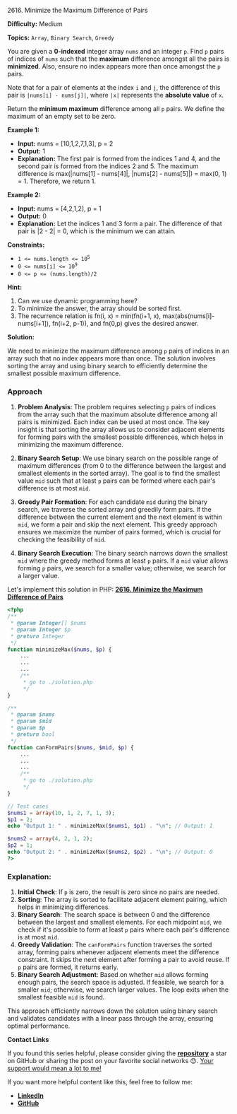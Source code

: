 2616\. Minimize the Maximum Difference of Pairs

**Difficulty:** Medium

**Topics:** `Array`, `Binary Search`, `Greedy`

You are given a **0-indexed** integer array `nums` and an integer `p`. Find `p` pairs of indices of `nums` such that the **maximum** difference amongst all the pairs is **minimized**. Also, ensure no index appears more than once amongst the `p` pairs.

Note that for a pair of elements at the index `i` and `j`, the difference of this pair is `|nums[i] - nums[j]|`, where `|x|` represents the **absolute value** of `x`.

Return the **minimum maximum** difference among all `p` pairs. We define the maximum of an empty set to be zero.

**Example 1:**

- **Input:** nums = [10,1,2,7,1,3], p = 2
- **Output:** 1
- **Explanation:** The first pair is formed from the indices 1 and 4, and the second pair is formed from the indices 2 and 5.
  The maximum difference is max(|nums[1] - nums[4]|, |nums[2] - nums[5]|) = max(0, 1) = 1. Therefore, we return 1.

**Example 2:**

- **Input:** nums = [4,2,1,2], p = 1
- **Output:** 0
- **Explanation:** Let the indices 1 and 3 form a pair. The difference of that pair is |2 - 2| = 0, which is the minimum we can attain.

**Constraints:**

- <code>1 <= nums.length <= 10<sup>5</sup></code>
- <code>0 <= nums[i] <= 10<sup>9</sup></code>
- `0 <= p <= (nums.length)/2`


**Hint:**
1. Can we use dynamic programming here?
2. To minimize the answer, the array should be sorted first.
3. The recurrence relation is fn(i, x) = min(fn(i+1, x), max(abs(nums[i]-nums[i+1]), fn(i+2, p-1)), and fn(0,p) gives the desired answer.






**Solution:**

We need to minimize the maximum difference among `p` pairs of indices in an array such that no index appears more than once. The solution involves sorting the array and using binary search to efficiently determine the smallest possible maximum difference.

### Approach
1. **Problem Analysis**: The problem requires selecting `p` pairs of indices from the array such that the maximum absolute difference among all pairs is minimized. Each index can be used at most once. The key insight is that sorting the array allows us to consider adjacent elements for forming pairs with the smallest possible differences, which helps in minimizing the maximum difference.

2. **Binary Search Setup**: We use binary search on the possible range of maximum differences (from 0 to the difference between the largest and smallest elements in the sorted array). The goal is to find the smallest value `mid` such that at least `p` pairs can be formed where each pair's difference is at most `mid`.

3. **Greedy Pair Formation**: For each candidate `mid` during the binary search, we traverse the sorted array and greedily form pairs. If the difference between the current element and the next element is within `mid`, we form a pair and skip the next element. This greedy approach ensures we maximize the number of pairs formed, which is crucial for checking the feasibility of `mid`.

4. **Binary Search Execution**: The binary search narrows down the smallest `mid` where the greedy method forms at least `p` pairs. If a `mid` value allows forming `p` pairs, we search for a smaller value; otherwise, we search for a larger value.

Let's implement this solution in PHP: **[2616. Minimize the Maximum Difference of Pairs](https://github.com/mah-shamim/leet-code-in-php/tree/main/algorithms/002616-minimize-the-maximum-difference-of-pairs/solution.php)**

```php
<?php
/**
 * @param Integer[] $nums
 * @param Integer $p
 * @return Integer
 */
function minimizeMax($nums, $p) {
    ...
    ...
    ...
    /**
     * go to ./solution.php
     */
}

/**
 * @param $nums
 * @param $mid
 * @param $p
 * @return bool
 */
function canFormPairs($nums, $mid, $p) {
    ...
    ...
    ...
    /**
     * go to ./solution.php
     */
}

// Test cases
$nums1 = array(10, 1, 2, 7, 1, 3);
$p1 = 2;
echo "Output 1: " . minimizeMax($nums1, $p1) . "\n"; // Output: 1

$nums2 = array(4, 2, 1, 2);
$p2 = 1;
echo "Output 2: " . minimizeMax($nums2, $p2) . "\n"; // Output: 0
?>
```

### Explanation:

1. **Initial Check**: If `p` is zero, the result is zero since no pairs are needed.
2. **Sorting**: The array is sorted to facilitate adjacent element pairing, which helps in minimizing differences.
3. **Binary Search**: The search space is between 0 and the difference between the largest and smallest elements. For each midpoint `mid`, we check if it's possible to form at least `p` pairs where each pair's difference is at most `mid`.
4. **Greedy Validation**: The `canFormPairs` function traverses the sorted array, forming pairs whenever adjacent elements meet the difference constraint. It skips the next element after forming a pair to avoid reuse. If `p` pairs are formed, it returns early.
5. **Binary Search Adjustment**: Based on whether `mid` allows forming enough pairs, the search space is adjusted. If feasible, we search for a smaller `mid`; otherwise, we search larger values. The loop exits when the smallest feasible `mid` is found.

This approach efficiently narrows down the solution using binary search and validates candidates with a linear pass through the array, ensuring optimal performance.

**Contact Links**

If you found this series helpful, please consider giving the **[repository](https://github.com/mah-shamim/leet-code-in-php)** a star on GitHub or sharing the post on your favorite social networks 😍. [Your support would mean a lot to me!](https://isolatedcompliments.com/v09uayg6h?key=a647d02f1aafcddaf10536d7cd00bd7c)

If you want more helpful content like this, feel free to follow me:

- **[LinkedIn](https://www.linkedin.com/in/arifulhaque/)**
- **[GitHub](https://github.com/mah-shamim)**